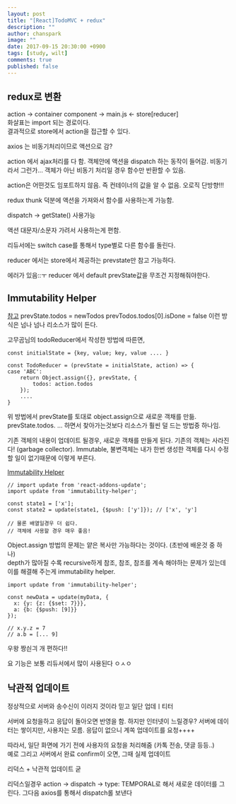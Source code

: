 ```yaml
---
layout: post
title: "[React]TodoMVC + redux"
description: ""
author: chanspark
image: ""
date: 2017-09-15 20:30:00 +0900
tags: [study, wilt]
comments: true
published: false
---
```


## redux로 변환
action -> container component -> main.js <- store[reducer]  
화살표는  import 되는 경로이다.  
결과적으로 store에서 action을 접근할 수 있다.

axios 는 비동기처리이므로 액션으로 감?  

action 에서 ajax처리를 다 함. 객체안에 액션을 dispatch 하는 동작이 들어감.
비동기라서 그런가...
객체가 아닌 비동기 처리일 경우 함수만 반환할 수 있음.

action은 어떤것도 임포트하지 않음. 즉 컨테이너의 값을 알 수 없음. 오로직 단방향!!!

redux thunk 덕분에 액션을 가져와서 함수를 사용하는게 가능함.

dispatch -> getState() 사용가능

액션 대문자/소문자 가려서 사용하는게 편함.  

리듀서에는 switch case를 통해서 type별로 다른 함수를 돌린다.  

reducer 에서는  store에서 제공하는 prevstate만 참고 가능하다.

에러가 있음::ㅜ reducer 에서 default prevState값을 무조건 지정해줘야한다.

## Immutability Helper
[참고](https://github.com/react-study/reactStudy/blob/master/06_TodoApp2/README.md) 
prevState.todos = newTodos
prevTodos.todos[0].isDone = false 이런 방식은 넘나 넘나 리소스가 많이 든다.

고무곰님의 todoReducer에서 작성한 방법에 따른면, 

```
const initialState = {key, value; key, value .... }

const TodoReducer = (prevState = initialState, action) => {
case 'ABC':
	return Object.assign({}, prevState, {
		todos: action.todos
	});
	....
}
```

위 방법에서 prevState를 토대로 object.assign으로 새로운 객채를 만듦.  
prevState.todos. ... 하면서 찾아가는것보다 리소스가 훨씬 덜 드는 방법중 하나임.

기존 객체의 내용이 업데이트 될경우, 새로운 객채를 만들게 된다. 기존의 객체는 사라진다! (garbage collector). Immutable, 불변객체는 내가 한번 생성한 객체를 다시 수정할 일이 없기때문에 이렇게 부른다.

[Immutability Helper](https://github.com/kolodny/immutability-helper)

```
// import update from 'react-addons-update';
import update from 'immutability-helper';

const state1 = ['x'];
const state2 = update(state1, {$push: ['y']}); // ['x', 'y']

// 물론 배열일경우 더 쉽다.
// 객체에 사용할 경우 매우 좋음!
```

Object.assign 방법의 문제는 얕은 복사만 가능하다는 것이다. (초반에 배운것 중 하나)  
depth가 많아질 수록 recursive하게 참조, 참조, 참조를 계속 해야하는 문제가 있는데 이를 해결해 주는게 immutability helper.

```
import update from 'immutability-helper';

const newData = update(myData, {
  x: {y: {z: {$set: 7}}},
  a: {b: {$push: [9]}}
});

// x.y.z = 7
// a.b = [... 9]
```
우왕 짱싄긔 개 편하다!!

요 기능은 보통 리듀서에서 많이 사용된다 ㅇㅅㅇ


## 낙관적 업데이트
정상적으로 서버와 송수신이 이러지 것이라 믿고 일단 업데ㅣ티터 

서버에 요청을하고 응답이 돌아오면 반영을 함. 하지만 인터넷이 느릴경우? 서버에 데이터는 쌓이지만, 사용자는 모름. 응답이 없으니 계쏙 업데이트를 요청++++ 

따라서, 일단 화면에 가기 전에 사용자의 요청을 처리해줌 (카톡 전송, 댓글 등등..)  
예로 
그리고 서버에서 완료 confirm이 오면, 그때 실제 업데이트 

리덕스 + 낙관적 업데이트 굳 

리덕스일경우 action -> dispatch -> type: TEMPORAL로 해서 새로운 데이터를 그린다.
그다음 axios를 통해서 dispatch롤 보낸다




















